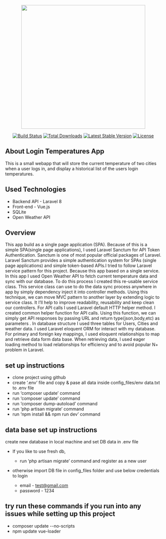 <p align="center"><a href="https://laravel.com" target="_blank"><img src="https://raw.githubusercontent.com/laravel/art/master/logo-lockup/5%20SVG/2%20CMYK/1%20Full%20Color/laravel-logolockup-cmyk-red.svg" width="400"></a></p>

<p align="center">
<a href="https://travis-ci.org/laravel/framework"><img src="https://travis-ci.org/laravel/framework.svg" alt="Build Status"></a>
<a href="https://packagist.org/packages/laravel/framework"><img src="https://img.shields.io/packagist/dt/laravel/framework" alt="Total Downloads"></a>
<a href="https://packagist.org/packages/laravel/framework"><img src="https://img.shields.io/packagist/v/laravel/framework" alt="Latest Stable Version"></a>
<a href="https://packagist.org/packages/laravel/framework"><img src="https://img.shields.io/packagist/l/laravel/framework" alt="License"></a>
</p>

## About Login Temperatures App

This is a small webapp that will store the current temperature of two cities when a user logs in, and display a historical list of the users login temperatures.

## Used Technologies

- Backend API - Laravel 8
- Front-end - Vue.js
- SQLite
- Open Weather API


## Overview

This app build as a single page application (SPA). Because of this is a simple SPA(single page applications), I used Laravel Sanctum for API Token Authentication. Sanctum is one of most popular official packages of Laravel. Laravel Sanctum provides a simple authentication system for SPAs (single page applications) and simple token-based APIs.I tried to follow Laravel service pattern for this project. Because this app based on a single service. In this app I used Open Weather API to fetch current temperature data and sync with our database. To do this process I created this re-usable service class. This service class can use to do the data sync process anywhere in app by simply dependency inject it into controller methods. Using this technique, we can move MVC pattern to another layer by extending logic to service class. It I’ll help to improve readability, reusability and keep clean our controllers. For API calls I used Laravel default HTTP helper method. I created common helper function for API calls. Using this function, we can simply get API responses by passing URL and return type(json,body,etc) as parameters . In database structure I used three tables for Users, Cities and weather data. I used Laravel eloquent ORM for interact with my database. For primary and foreign key mappings, I used eloquent relationships to map and retrieve data form data base. When retrieving data, I used eager loading method to load relationships for efficiency and to avoid popular N+ problem in Laravel.

## set up instructions 

- clone project using github
- create ‘.env’ file and copy & pase all data inside config_files/env data.txt to .env file
- run ‘composer update’ command
- run ‘composer update’ command
- run ‘composer dump-autoload’ command
- run ‘php artisan migrate’ command
- run ‘npm install && npm run dev’ command

## data base set up instructions 

create new database in local machine and set DB data in .env file

- If you like to use fresh db,
    - run ‘php artisan migrate’ command and register as a new user 

- otherwise import DB file in config_files folder and use below credentials to login 
    - email - test@gmail.com
    - password - 1234


## try run these commands if you run into any issues while setting up this project

- composer update --no-scripts
- npm update vue-loader

